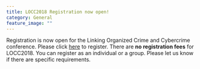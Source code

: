 ```yaml
---
title: LOCC2018 Registration now open!
category: General
feature_image: ""
---
```


Registration is now open for the Linking Organized Crime and Cybercrime conference. Please click [here](https://docs.google.com/forms/d/e/1FAIpQLSfBJN7sDZD0UoHxs7N06fIFm_LDOYAWwNUXdz5G3u-0ZdwQtg/viewform?usp=sf_link) to register.
There are **no registration fees** for LOCC2018. You can register as an individual or a group. Please let us know if there are specific requirements.
<!-- more -->

